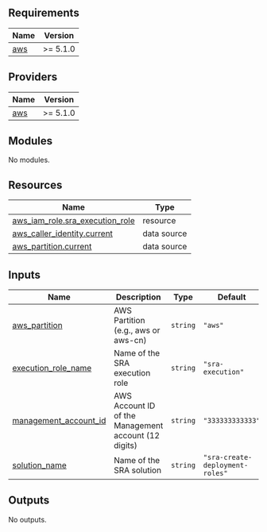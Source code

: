 <!-- BEGIN_TF_DOCS -->
## Requirements

| Name | Version |
|------|---------|
| <a name="requirement_aws"></a> [aws](#requirement\_aws) | >= 5.1.0 |

## Providers

| Name | Version |
|------|---------|
| <a name="provider_aws"></a> [aws](#provider\_aws) | >= 5.1.0 |

## Modules

No modules.

## Resources

| Name | Type |
|------|------|
| [aws_iam_role.sra_execution_role](https://registry.terraform.io/providers/hashicorp/aws/latest/docs/resources/iam_role) | resource |
| [aws_caller_identity.current](https://registry.terraform.io/providers/hashicorp/aws/latest/docs/data-sources/caller_identity) | data source |
| [aws_partition.current](https://registry.terraform.io/providers/hashicorp/aws/latest/docs/data-sources/partition) | data source |

## Inputs

| Name | Description | Type | Default | Required |
|------|-------------|------|---------|:--------:|
| <a name="input_aws_partition"></a> [aws\_partition](#input\_aws\_partition) | AWS Partition (e.g., aws or aws-cn) | `string` | `"aws"` | no |
| <a name="input_execution_role_name"></a> [execution\_role\_name](#input\_execution\_role\_name) | Name of the SRA execution role | `string` | `"sra-execution"` | no |
| <a name="input_management_account_id"></a> [management\_account\_id](#input\_management\_account\_id) | AWS Account ID of the Management account (12 digits) | `string` | `"333333333333"` | no |
| <a name="input_solution_name"></a> [solution\_name](#input\_solution\_name) | Name of the SRA solution | `string` | `"sra-create-deployment-roles"` | no |

## Outputs

No outputs.
<!-- END_TF_DOCS -->